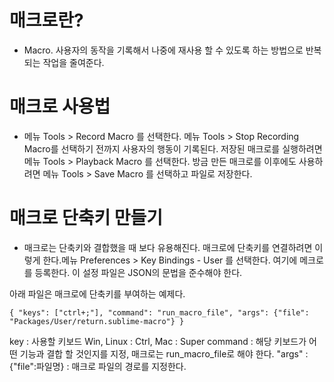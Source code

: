 # 매크로란?
- Macro. 사용자의 동작을 기록해서 나중에 재사용 할 수 있도록 하는 방법으로 반복되는 작업을 줄여준다.

# 매크로 사용법
- 메뉴 Tools > Record Macro 를 선택한다. 메뉴 Tools > Stop Recording Macro를 선택하기 전까지 사용자의 행동이 기록된다. 저장된 매크로를 실행하려면 메뉴 Tools > Playback Macro 를 선택한다. 방금 만든 매크로를 이후에도 사용하려면 메뉴 Tools > Save Macro 를 선택하고 파일로 저장한다. 

# 매크로 단축키 만들기
- 매크로는 단축키와 결합했을 때 보다 유용해진다. 매크로에 단축키를 연결하려면 이렇게 한다.메뉴 Preferences > Key Bindings - User 를 선택한다. 여기에 메크로를 등록한다. 이 설정 파일은 JSON의 문법을 준수해야 한다.

아래 파일은 매크로에 단축키를 부여하는 예제다. 
```
{ "keys": ["ctrl+;"], "command": "run_macro_file", "args": {"file": "Packages/User/return.sublime-macro"} }
```
key : 사용할 키보드
Win, Linux : Ctrl, Mac : Super
command : 해당 키보드가 어떤 기능과 결합 할 것인지를 지정, 매크로는 run_macro_file로 해야 한다. 
"args" : {"file":파일명} : 매크로 파일의 경로를 지정한다. 
